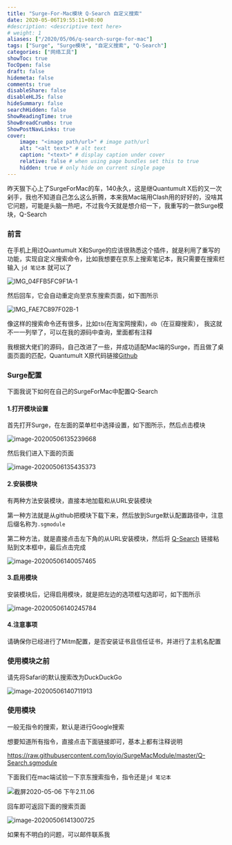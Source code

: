 ```yaml
---
title: "Surge-For-Mac模块 Q-Search 自定义搜索"
date: 2020-05-06T19:55:11+08:00
#description: <descriptive text here>
# weight: 1
aliases: ["/2020/05/06/q-search-surge-for-mac"]
tags: ["Surge", "Surge模块", "自定义搜索", "Q-Search"]
categories: ["网络工具"]
showToc: true
TocOpen: false
draft: false
hidemeta: false
comments: true
disableShare: false
disableHLJS: false
hideSummary: false
searchHidden: false
ShowReadingTime: true
ShowBreadCrumbs: true
ShowPostNavLinks: true
cover:
    image: "<image path/url>" # image path/url
    alt: "<alt text>" # alt text
    caption: "<text>" # display caption under cover
    relative: false # when using page bundles set this to true
    hidden: true # only hide on current single page
---
```


昨天狠下心上了SurgeForMac的车，140永久，这是继Quantumult X后的又一次剁手，我也不知道自己怎么这么折腾，本来我Mac端用Clash用的好好的，没啥其它问题，可能是头脑一热吧，不过我今天就是想介绍一下，我重写的一款Surge模块，Q-Search



### 前言

在手机上用过Quantumult X和Surge的应该很熟悉这个插件，就是利用了重写的功能，实现自定义搜索命令，比如我想要在京东上搜索笔记本，我只需要在搜索栏输入 `jd 笔记本` 就可以了

![IMG_04FFB5FC9F1A-1](https://cdn.jsdelivr.net/gh/loyio/oss@main/blogs/2021/07/007S8ZIlgy1geiofwsjamj30v90fxwi3.jpg)

然后回车，它会自动重定向至京东搜索页面，如下图所示

![IMG_FAE7C897F02B-1](https://cdn.jsdelivr.net/gh/loyio/oss@main/blogs/2021/07/007S8ZIlgy1geioi201suj30u01im7ql.jpg)

像这样的搜索命令还有很多，比如`tb`(在淘宝网搜索)，`db`（在豆瓣搜索）， 我这就不一一列举了，可以在我的源码中查询，里面都有注释

我根据大佬们的源码，自己改进了一些，并成功适配Mac端的Surge，而且做了桌面页面的匹配，Quantumult X原代码链接[Github](https://github.com/nzw9314/QuantumultX/blob/master/Q-Search_All_in_one.conf)

### Surge配置

下面我说下如何在自己的SurgeForMac中配置Q-Search

#### 1.打开模块设置

首先打开Surge，在左面的菜单栏中选择设置，如下图所示，然后点击模块

![image-20200506135239668](https://cdn.jsdelivr.net/gh/loyio/oss@main/blogs/2021/07/007S8ZIlgy1geiopw1qzjj30pp0gmgzs.jpg)

然后我们进入下面的页面

![image-20200506135435373](https://cdn.jsdelivr.net/gh/loyio/oss@main/blogs/2021/07/007S8ZIlgy1geiorw05pwj30ku0fdtb1.jpg)

#### 2.安装模块

有两种方法安装模块，直接本地加载和从URL安装模块

第一种方法就是从github把模块下载下来，然后放到Surge默认配置路径中，注意后缀名称为`.sgmodule`

第二种方法，就是直接点击左下角的从URL安装模块，然后将 [Q-Search](https://raw.githubusercontent.com/loyelee/SurgeMacModule/master/Q-Search.sgmodule) 链接粘贴到文本框中，最后点击完成

![image-20200506140057465](https://cdn.jsdelivr.net/gh/loyio/oss@main/blogs/2021/07/007S8ZIlgy1geioyiu7lbj30pm0b9n16.jpg)

#### 3.启用模块

安装模块后，记得启用模块，就是把左边的选项框勾选即可，如下图所示

![image-20200506140245784](https://cdn.jsdelivr.net/gh/loyio/oss@main/blogs/2021/07/007S8ZIlgy1geip0e68jjj30m002paaa.jpg)

#### 4.注意事项

请确保你已经进行了Mitm配置，是否安装证书且信任证书，并进行了主机名配置

### 使用模块之前

请先将Safari的默认搜索改为DuckDuckGo

![image-20200506140711913](https://cdn.jsdelivr.net/gh/loyio/oss@main/blogs/2021/07/007S8ZIlgy1geip50fzv3j30km06vjsr.jpg)

### 使用模块

一般无指令的搜索，默认是进行Google搜索

想要知道所有指令，直接点击下面链接即可，基本上都有注释说明

https://raw.githubusercontent.com/loyio/SurgeMacModule/master/Q-Search.sgmodule

下面我们在mac端试验一下京东搜索指令，指令还是`jd 笔记本`

![截屏2020-05-06 下午2.11.06](https://cdn.jsdelivr.net/gh/loyio/oss@main/blogs/2021/07/007S8ZIlgy1geip9js2qhj30oa03g76u.jpg)

回车即可返回下面的搜索页面

![image-20200506141300725](https://cdn.jsdelivr.net/gh/loyio/oss@main/blogs/2021/07/007S8ZIlgy1geipb32gjhj30yg0hlaiv.jpg)

如果有不明白的问题，可以邮件联系我

